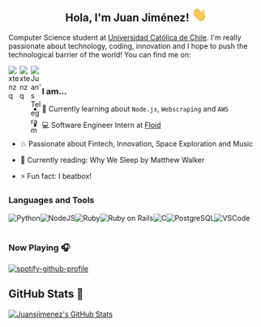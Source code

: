 <h2 align="center">Hola, I'm Juan Jiménez! <img  src="https://raw.githubusercontent.com/ABSphreak/ABSphreak/master/gifs/Hi.gif" width="30px"></h2>

Computer Science student at [Universidad Católica de Chile](https://www.uc.cl/en). I'm really passionate about technology, coding, innovation and I hope to push the technological barrier of the world! You can find me on:

<a href="https://linkedin.com/in/juan-jimenez-sieber" target="blank"><img align="left" src="https://cdn.jsdelivr.net/npm/simple-icons@3.0.1/icons/linkedin.svg" alt="xtenzq" width="22px" /></a>
<a href="https://instagram.com/juanjimenezsieber" target="blank"><img align="left" src="https://cdn.jsdelivr.net/npm/simple-icons@3.0.1/icons/instagram.svg" alt="xtenzq" width="22px" /></a>
<a href="https://t.me/juanjimenezs">
  <img align="left" alt="Juan's Telegram" width="22px" src="https://cdn.jsdelivr.net/npm/simple-icons@v3/icons/telegram.svg" />
</a>

<br>

### I am...

- 🌱 Currently learning about `Node.js`, `Webscraping` and `AWS`

- 💻 Software Engineer Intern at [Floid](https://floid.cl/en/)

- 💥 Passionate about Fintech, Innovation, Space Exploration and Music

- 📖 Currently reading: Why We Sleep by Matthew Walker

- ⚡ Fun fact: I beatbox!

### Languages and Tools 

<img align="left" src="https://simpleicons.org/icons/python.svg" alt="Python" height="40px" />
<img align="left" src="https://simpleicons.org/icons/node.svg" alt="NodeJS" height="40px" />
<img align="left" src="https://simpleicons.org/icons/ruby.svg" alt="Ruby" height="40px" />
<img align="left" src="https://simpleicons.org/icons/rubyonrails.svg" alt="Ruby on Rails" height="40px" />
<img align="left" src="https://simpleicons.org/icons/c.svg" alt="C" height="40px" />
<img align="left" src="https://simpleicons.org/icons/postgresql.svg" alt="PostgreSQL" height="40px" />
<img align="left" src="https://simpleicons.org/icons/visualstudiocode.svg" alt="VSCode" height="40px" />

<br>
<br>

### Now Playing 🎧

[![spotify-github-profile](https://spotify-github-profile.vercel.app/api/view?uid=12134343503&cover_image=true&theme=default)](https://github.com/kittinan/spotify-github-profile)

## GitHub Stats 🚀

<a href="https://github.com/Juan379/Juan379">
  <img align="center" src="https://github-readme-stats.vercel.app/api?username=Juansjimenez&show_icons=true&line_height=27&count_private=true&title_color=ffffff&text_color=c9cacc&icon_color=2bbc8a&bg_color=1d1f21" alt="Juansjimenez's GitHub Stats" />
</a>
